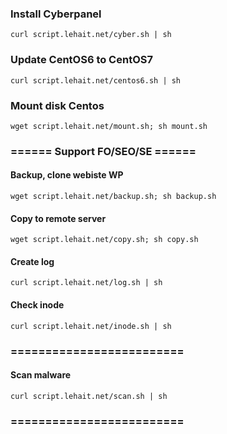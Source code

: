 
### Install Cyberpanel
```
curl script.lehait.net/cyber.sh | sh
```
### Update CentOS6 to CentOS7
```
curl script.lehait.net/centos6.sh | sh
```
### Mount disk Centos
```
wget script.lehait.net/mount.sh; sh mount.sh
```
### ====== Support FO/SEO/SE ======
#### Backup, clone webiste WP
```
wget script.lehait.net/backup.sh; sh backup.sh
```
#### Copy to remote server
```
wget script.lehait.net/copy.sh; sh copy.sh
```
#### Create log
```
curl script.lehait.net/log.sh | sh
```
#### Check inode
```
curl script.lehait.net/inode.sh | sh
```
### =========================
#### Scan malware
```
curl script.lehait.net/scan.sh | sh
```
### =========================
